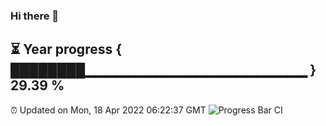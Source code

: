 ### Hi there 👋
⏳ Year progress { ████████▁▁▁▁▁▁▁▁▁▁▁▁▁▁▁▁▁▁▁▁▁▁ } 29.39 %
---
⏰ Updated on Mon, 18 Apr 2022 06:22:37 GMT
![Progress Bar CI](https://github.com/liununu/liununu/workflows/Progress%20Bar%20CI/badge.svg)
